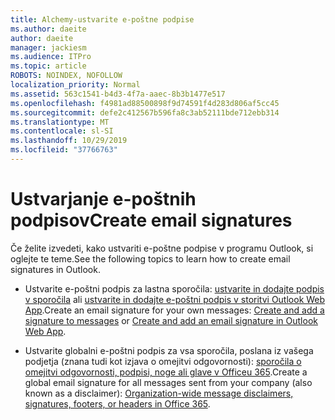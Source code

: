```yaml
---
title: Alchemy-ustvarite e-poštne podpise
ms.author: daeite
author: daeite
manager: jackiesm
ms.audience: ITPro
ms.topic: article
ROBOTS: NOINDEX, NOFOLLOW
localization_priority: Normal
ms.assetid: 563c1541-b4d3-4f7a-aaec-8b3b1477e517
ms.openlocfilehash: f4981ad88500898f9d74591f4d283d806af5cc45
ms.sourcegitcommit: defe2c412567b596fa8c3ab52111bde712ebb314
ms.translationtype: MT
ms.contentlocale: sl-SI
ms.lasthandoff: 10/29/2019
ms.locfileid: "37766763"
---
```

# <a name="create-email-signatures"></a><span data-ttu-id="0f904-102">Ustvarjanje e-poštnih podpisov</span><span class="sxs-lookup"><span data-stu-id="0f904-102">Create email signatures</span></span>

<span data-ttu-id="0f904-103">Če želite izvedeti, kako ustvariti e-poštne podpise v programu Outlook, si oglejte te teme.</span><span class="sxs-lookup"><span data-stu-id="0f904-103">See the following topics to learn how to create email signatures in Outlook.</span></span>
  
- <span data-ttu-id="0f904-104">Ustvarite e-poštni podpis za lastna sporočila: [ustvarite in dodajte podpis v sporočila](https://support.office.com/article/8ee5d4f4-68fd-464a-a1c1-0e1c80bb27f2.aspx) ali [ustvarite in dodajte e-poštni podpis v storitvi Outlook Web App](https://support.office.com/article/0f230564-11b9-4239-83de-f10cbe4dfdfc.aspx).</span><span class="sxs-lookup"><span data-stu-id="0f904-104">Create an email signature for your own messages: [Create and add a signature to messages](https://support.office.com/article/8ee5d4f4-68fd-464a-a1c1-0e1c80bb27f2.aspx) or [Create and add an email signature in Outlook Web App](https://support.office.com/article/0f230564-11b9-4239-83de-f10cbe4dfdfc.aspx).</span></span>
    
- <span data-ttu-id="0f904-105">Ustvarite globalni e-poštni podpis za vsa sporočila, poslana iz vašega podjetja (znana tudi kot izjava o omejitvi odgovornosti): [sporočila o omejitvi odgovornosti, podpisi, noge ali glave v Officeu 365](https://go.microsoft.com/fwlink/p/?linkid=391096).</span><span class="sxs-lookup"><span data-stu-id="0f904-105">Create a global email signature for all messages sent from your company (also known as a disclaimer): [Organization-wide message disclaimers, signatures, footers, or headers in Office 365](https://go.microsoft.com/fwlink/p/?linkid=391096).</span></span>
    

